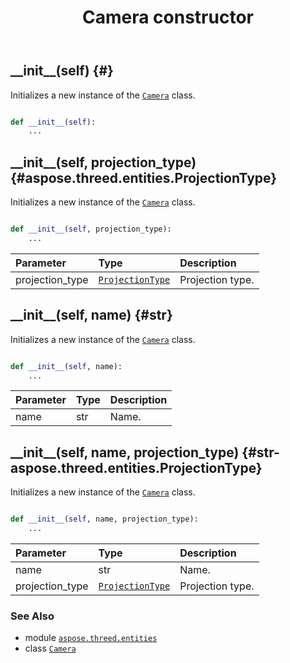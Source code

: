 ﻿---
title: Camera constructor
second_title: Aspose.3D for Python via .NET API References
description: 
type: docs
weight: 10
url: /python-net/aspose.threed.entities/camera/__init__/
is_root: false
---

## \_\_init\_\_(self) {#}

Initializes a new instance of the [`Camera`](/3d/python-net/aspose.threed.entities/camera) class.



```python

def __init__(self):
    ...
```




## \_\_init\_\_(self, projection_type) {#aspose.threed.entities.ProjectionType}

Initializes a new instance of the [`Camera`](/3d/python-net/aspose.threed.entities/camera) class.



```python

def __init__(self, projection_type):
    ...
```


| Parameter | Type | Description |
| :- | :- | :- |
| projection_type | [`ProjectionType`](/3d/python-net/aspose.threed.entities/projectiontype) | Projection type. |


## \_\_init\_\_(self, name) {#str}

Initializes a new instance of the [`Camera`](/3d/python-net/aspose.threed.entities/camera) class.



```python

def __init__(self, name):
    ...
```


| Parameter | Type | Description |
| :- | :- | :- |
| name | str | Name. |


## \_\_init\_\_(self, name, projection_type) {#str-aspose.threed.entities.ProjectionType}

Initializes a new instance of the [`Camera`](/3d/python-net/aspose.threed.entities/camera) class.



```python

def __init__(self, name, projection_type):
    ...
```


| Parameter | Type | Description |
| :- | :- | :- |
| name | str | Name. |
| projection_type | [`ProjectionType`](/3d/python-net/aspose.threed.entities/projectiontype) | Projection type. |



### See Also
* module [`aspose.threed.entities`](../../)
* class [`Camera`](/3d/python-net/aspose.threed.entities/camera)
